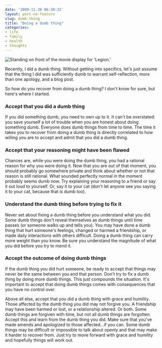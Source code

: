 ```yaml
---
date: '2009-11-30 06:30:32'
layout: post-no-feature
slug: dumb-thing
title: "Doing a dumb thing"
categories:
- life
- family
- health
- thoughts
---
```


![Standing on front of the movie display for 'Legion.']({{site.url}}/images/2009/11/winged.jpg)

Recently, I did a dumb thing. Without getting into specifics, let's just assume that the thing I did was sufficiently dumb to warrant self-reflection, more than one apology, and a blog post.

So how do you recover from doing a dumb thing? I don't know for sure, but here's where I started.

### Accept that you did a dumb thing

If you did something dumb, you need to own up to it. It can't be overstated: you save yourself a lot of trouble when you are honest about doing something dumb. Everyone does dumb things from time to time. The time it takes you to recover from doing a dumb thing is directly correlated to how willing you are to accept and admit that you did a dumb thing.

### Accept that your reasoning might have been flawed

Chances are, while you were doing the dumb thing, you had a rational reason for why you were doing it. Now that you are out of that moment, you should probably go somewhere private and think about whether or not that reason is still rational. What sounded perfectly normal in the moment probably seems dumb now. Try explaining your reasoning to a friend or say it out loud to yourself. Or, say it to your cat (don't let anyone see you saying it to your cat, because that is dumb too).

### Understand the dumb thing before trying to fix it

Never set about fixing a dumb thing before you understand what you did. Some dumb things don't reveal themselves as dumb things until time passes (or someone walks up and tells you). You may have done a dumb thing that hurt someone's feelings, changed or harmed a friendship, or made daily interactions with others difficult. Doing a dumb thing can carry more weight than you know. Be sure you understand the magnitude of what you did before you try to mend it.

### Accept the outcome of doing dumb things

If the dumb thing you did hurt someone, be ready to accept that things may never be the same between you and that person. Don't try to fix a dumb thing by doing more dumb things. This just compounds the situation. It's important to accept that doing dumb things comes with consequences that you have no control over.

Above all else, accept that you did a dumb thing with grace and humility. Those affected by the dumb thing you did may not forgive you. A friendship may have been harmed or lost, or a relationship altered. Or both. Some dumb things are forgiven with time, but not all dumb things are forgotten. Accept this and learn from the dumb thing you did. Make sure that you've made amends and apologized to those affected...if you can. Some dumb things may be difficult or impossible to talk about openly and that may make it harder to recover from. Just try to move forward with grace and humility and hopefully things will work out.